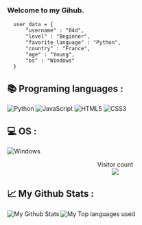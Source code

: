 ### Welcome to my Gihub.

      user_data = {
          "username" : "04d",
          "level" : "Beginner",
          "favorite_language" : "Python",
          "country" : "France",
          "age" : "Young",
          "os" : "Windows"
      }



## 📚 Programing languages :

![Python](https://img.shields.io/badge/Python-3776AB?style=for-the-badge&logo=python&logoColor=white)
![JavaScript](https://img.shields.io/badge/javascript-%23323330.svg?style=for-the-badge&logo=javascript&logoColor=%23F7DF1E)
![HTML5](https://img.shields.io/badge/html5-%23E34F26.svg?style=for-the-badge&logo=html5&logoColor=white)
![CSS3](https://img.shields.io/badge/css3-%231572B6.svg?style=for-the-badge&logo=css3&logoColor=white)

 
## 💻 OS :

![Windows](https://img.shields.io/badge/Windows-0078D6?style=for-the-badge&logo=windows&logoColor=white)

<p align="center"> 
  Visitor count<br>
  <img src="https://profile-counter.glitch.me/04d/count.svg" />
</p>

## 📈 My Github Stats :

<img align="left" alt="My Github Stats" src="https://github-readme-stats.vercel.app/api?username=04d&show_icons=true&hide_border=true" />
<img align="left" alt="My Top languages used" src="https://github-readme-stats.vercel.app/api/top-langs/?username=04d" />
